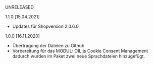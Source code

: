 UNRELEASED

1.1.0 [15.04.2021]

- Updates für Shopversion 2.0.6.0

1.0.0 [16.11.2020]

- Übertragung der Dateien zu Github
- Vorbereitung für das MODUL: OIL.js Cookie Consent Management
  dadurch wurden im Paket zwei neue Sprachdateien hinzugefügt.